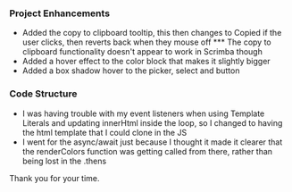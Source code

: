 ### Project Enhancements

- Added the copy to clipboard tooltip, this then changes to Copied if the user clicks,
  then reverts back when they mouse off
  *** The copy to clipboard functionality doesn't appear to work in Scrimba though
- Added a hover effect to the color block that makes it slightly bigger
- Added a box shadow hover to the picker, select and button


### Code  Structure
- I was having trouble with my event listeners when using Template Literals and updating
  innerHtml inside the loop, so I changed to having the html template that I could clone in the JS
- I went for the async/await just because I thought it made it clearer that the renderColors function
  was getting called from there, rather than being lost in the .thens

Thank you for your time.